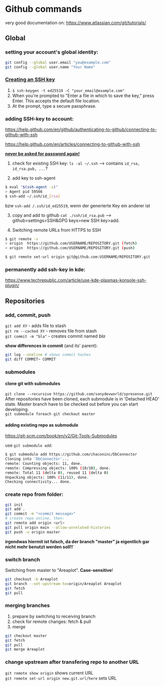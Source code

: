 # Github commands
very good documentation on: https://www.atlassian.com/git/tutorials/

## Global

### setting your account's global identity:
``` bash
git config --global user.email "you@example.com"
git config --global user.name "Your Name"
```

### [Creating an SSH key](https://docs.github.com/en/github/authenticating-to-github/generating-a-new-ssh-key-and-adding-it-to-the-ssh-agent)

1. `$ ssh-keygen -t ed25519 -C "your_email@example.com"`
2. When you're prompted to "Enter a file in which to save the key," press Enter. This accepts the default file location.
3. At the prompt, type a secure passphrase. 

### adding SSH-key to account:
https://help.github.com/en/github/authenticating-to-github/connecting-to-github-with-ssh

https://help.github.com/en/articles/connecting-to-github-with-ssh


**[never be asked for password again!](https://stackoverflow.com/questions/21095054/ssh-key-still-asking-for-password-and-passphrase)**

1. check for existing SSH key:
`ls -al ~/.ssh` --> contains `id_rsa, id_rsa.pub, ...`?

2. add key to ssh-agent
``` bash
$ eval "$(ssh-agent -s)"
> Agent pid 59566
$ ssh-add ~/.ssh/id_[rsa]
```

bzw `ssh-add /.ssh/id_ed25519`, wenn der generierte Key ein anderer ist

3. copy and add to github
`cat ./ssh/id_rsa.pub` --> github>settings>SSH&GPG keys>new SSH key>add.

4. Switching remote URLs from HTTPS to SSH
``` bash
$ git remote -v
> origin  https://github.com/USERNAME/REPOSITORY.git (fetch)
> origin  https://github.com/USERNAME/REPOSITORY.git (push)

$ git remote set-url origin git@github.com:USERNAME/REPOSITORY.git
```

### permanently add ssh-key in kde:

https://www.techrepublic.com/article/use-kde-plasmas-konsole-ssh-plugin/

## Repositories

### add, commit, push

`git add XY` - adds file to stash  
`git rm --cached XY` - removes file from stash  
`git commit -m "bla"` - creates commit named _bla_  

**show differences in commit** (and its' parent):

``` bash
git log --oneline # shows commit hashes
git diff COMMIT~ COMMIT
```

### submodules

#### clone git with submodules
`git clone --recursive https://github.com/sonydevworld/spresense.git`  
After repositories have been cloned, each submodule is in 'Detached HEAD' state. Master branch have to be checked out before you can start developing.  
`git submodule foreach git checkout master`

#### adding existing repo as submodule
https://git-scm.com/book/en/v2/Git-Tools-Submodules

use `git submodule add`:

``` bash
$ git submodule add https://github.com/chaconinc/DbConnector
Cloning into 'DbConnector'...
remote: Counting objects: 11, done.
remote: Compressing objects: 100% (10/10), done.
remote: Total 11 (delta 0), reused 11 (delta 0)
Unpacking objects: 100% (11/11), done.
Checking connectivity... done.
```



### create repo from folder:  
``` bash
git init
git add .
git commit -m "<commit message>"
# create repo online, then:  
git remote add origin <url>
git pull origin main --allow-unrelated-histories
git push -u origin master
``` 

**irgendwas hiermit ist falsch, da der branch "master" ja eigentlich gar nicht mehr benutzt werden soll!!**`

### switch branch
Switching from master to "Areaplot". **Case-sensitive**!

``` bash
git checkout -b Areaplot
git branch --set-upstream-to=origin/Areaplot Areaplot
git fetch
git pull
```

### merging branches

1. prepare by switching to receiving branch
2. check for remote changes: fetch & pull
3. merge

``` bash
git checkout master
git fetch
git pull
git merge Areaplot
```

### change upstream after transfering repo to another URL

`git remote show origin` shows current URL  
`git remote set-url origin new.git.url/here` sets URL